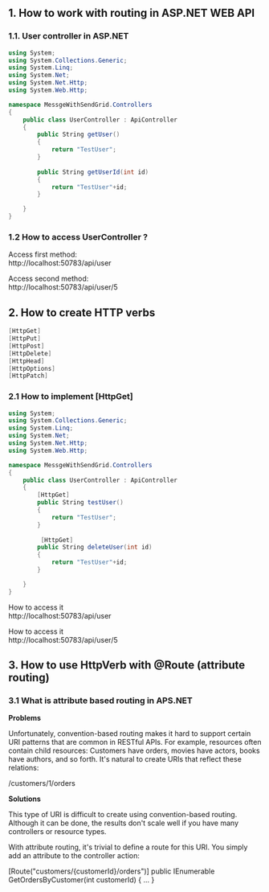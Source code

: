 ## 1. How to work with routing in ASP.NET WEB API ##
### 1.1. User controller in ASP.NET ###
```c#
using System;
using System.Collections.Generic;
using System.Linq;
using System.Net;
using System.Net.Http;
using System.Web.Http;

namespace MessgeWithSendGrid.Controllers
{
    public class UserController : ApiController
    {
        public String getUser()
        {
            return "TestUser";
        }
        
        public String getUserId(int id)
        {
            return "TestUser"+id;
        }

    }
}
```

### 1.2 How to access UserController ? ###
Access first method:
<br/>
http://localhost:50783/api/user


Access second method:
<br/>
http://localhost:50783/api/user/5

## 2. How to create HTTP verbs
```java
[HttpGet]
[HttpPut]
[HttpPost]
[HttpDelete]
[HttpHead]
[HttpOptions]
[HttpPatch]
```

### 2.1 How to implement [HttpGet] ###
```c#
using System;
using System.Collections.Generic;
using System.Linq;
using System.Net;
using System.Net.Http;
using System.Web.Http;

namespace MessgeWithSendGrid.Controllers
{
    public class UserController : ApiController
    {
        [HttpGet]
        public String testUser()
        {
            return "TestUser";
        }
        
         [HttpGet]
        public String deleteUser(int id)
        {
            return "TestUser"+id;
        }

    }
}
```

How to access it
<br/>
http://localhost:50783/api/user

How to access it
<br/>
http://localhost:50783/api/user/5

## 3. How to use HttpVerb with @Route (attribute routing) ##
### 3.1 What is attribute based routing in APS.NET ###

<b> Problems </b>

Unfortunately, convention-based routing makes it hard to support certain URI patterns that are common in RESTful APIs. For example, resources often contain child resources: Customers have orders, movies have actors, books have authors, and so forth. It's natural to create URIs that reflect these relations:

/customers/1/orders


<b> Solutions </b>

This type of URI is difficult to create using convention-based routing. Although it can be done, the results don't scale well if you have many controllers or resource types.

With attribute routing, it's trivial to define a route for this URI. You simply add an attribute to the controller action:

[Route("customers/{customerId}/orders")]
public IEnumerable<Order> GetOrdersByCustomer(int customerId) { ... }


